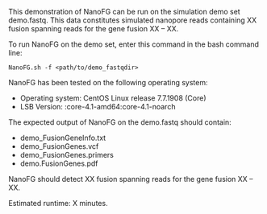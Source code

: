 This demonstration of NanoFG can be run on the simulation demo set demo.fastq. 
This data constitutes simulated nanopore reads containing XX fusion spanning reads for the gene fusion XX – XX.

To run NanoFG on the demo set, enter this command in the bash command line:

```
NanoFG.sh -f <path/to/demo_fastqdir>
```

NanoFG has been tested on the following operating system:
- Operating system:       CentOS Linux release 7.7.1908 (Core)
- LSB Version:            :core-4.1-amd64:core-4.1-noarch

The expected output of NanoFG on the demo.fastq should contain:
- demo_FusionGeneInfo.txt
- demo_FusionGenes.vcf
- demo_FusionGenes.primers
- demo.FusionGenes.pdf

NanoFG should detect XX fusion spanning reads for the gene fusion XX – XX.

Estimated runtime: X minutes.
